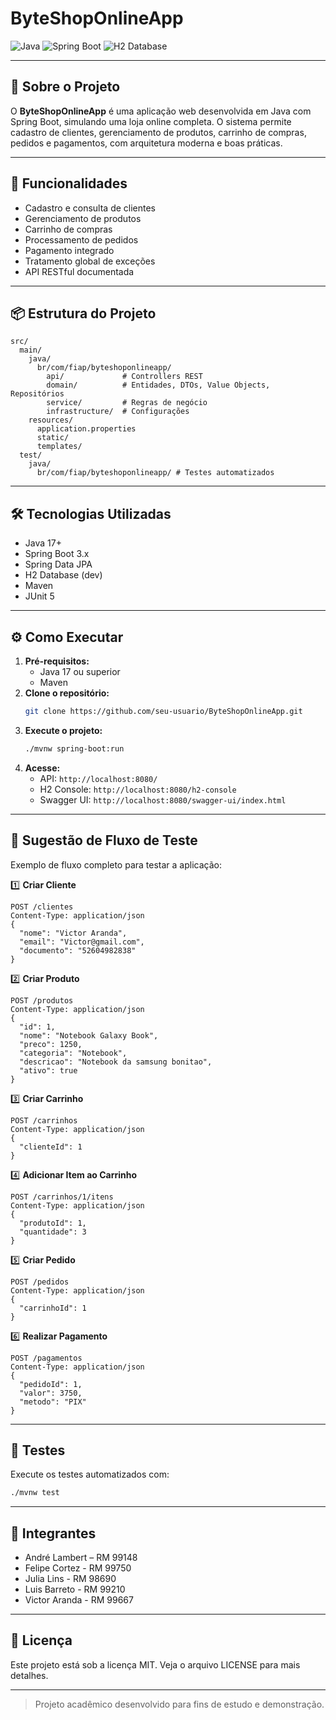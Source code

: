 # ByteShopOnlineApp

![Java](https://img.shields.io/badge/Java-17%2B-blue?style=flat-square) ![Spring Boot](https://img.shields.io/badge/Spring%20Boot-3.x-green?style=flat-square) ![H2 Database](https://img.shields.io/badge/H2-Database-lightgrey?style=flat-square)

---

## 🛒 Sobre o Projeto
O **ByteShopOnlineApp** é uma aplicação web desenvolvida em Java com Spring Boot, simulando uma loja online completa. O sistema permite cadastro de clientes, gerenciamento de produtos, carrinho de compras, pedidos e pagamentos, com arquitetura moderna e boas práticas.

---

## 🚀 Funcionalidades
- Cadastro e consulta de clientes
- Gerenciamento de produtos
- Carrinho de compras
- Processamento de pedidos
- Pagamento integrado
- Tratamento global de exceções
- API RESTful documentada

---

## 📦 Estrutura do Projeto
```text
src/
  main/
    java/
      br/com/fiap/byteshoponlineapp/
        api/             # Controllers REST
        domain/          # Entidades, DTOs, Value Objects, Repositórios
        service/         # Regras de negócio
        infrastructure/  # Configurações
    resources/
      application.properties
      static/
      templates/
  test/
    java/
      br/com/fiap/byteshoponlineapp/ # Testes automatizados
```

---

## 🛠️ Tecnologias Utilizadas
- Java 17+
- Spring Boot 3.x
- Spring Data JPA
- H2 Database (dev)
- Maven
- JUnit 5

---

## ⚙️ Como Executar
1. **Pré-requisitos:**
   - Java 17 ou superior
   - Maven
2. **Clone o repositório:**
   ```bash
   git clone https://github.com/seu-usuario/ByteShopOnlineApp.git
   ```
3. **Execute o projeto:**
   ```bash
   ./mvnw spring-boot:run
   ```
4. **Acesse:**
   - API: `http://localhost:8080/`
   - H2 Console: `http://localhost:8080/h2-console`
   - Swagger UI: `http://localhost:8080/swagger-ui/index.html`

---

## 🧪 Sugestão de Fluxo de Teste

Exemplo de fluxo completo para testar a aplicação:

1️⃣ **Criar Cliente**
```http
POST /clientes
Content-Type: application/json
{
  "nome": "Victor Aranda",
  "email": "Victor@gmail.com",
  "documento": "52604982838"
}
```

2️⃣ **Criar Produto**
```http
POST /produtos
Content-Type: application/json
{
  "id": 1,
  "nome": "Notebook Galaxy Book",
  "preco": 1250,
  "categoria": "Notebook",
  "descricao": "Notebook da samsung bonitao",
  "ativo": true
}
```

3️⃣ **Criar Carrinho**
```http
POST /carrinhos
Content-Type: application/json
{
  "clienteId": 1
}
```

4️⃣ **Adicionar Item ao Carrinho**
```http
POST /carrinhos/1/itens
Content-Type: application/json
{
  "produtoId": 1,
  "quantidade": 3
}
```

5️⃣ **Criar Pedido**
```http
POST /pedidos
Content-Type: application/json
{
  "carrinhoId": 1
}
```

6️⃣ **Realizar Pagamento**
```http
POST /pagamentos
Content-Type: application/json
{
  "pedidoId": 1,
  "valor": 3750,
  "metodo": "PIX"
}
```

---

## 🧪 Testes
Execute os testes automatizados com:
```bash
./mvnw test
```

---

## 👤 Integrantes
- André Lambert – RM 99148
- Felipe Cortez - RM 99750
- Julia Lins - RM 98690
- Luis Barreto - RM 99210
- Victor Aranda - RM 99667

---

## 📃 Licença
Este projeto está sob a licença MIT. Veja o arquivo LICENSE para mais detalhes.

---

> Projeto acadêmico desenvolvido para fins de estudo e demonstração.
